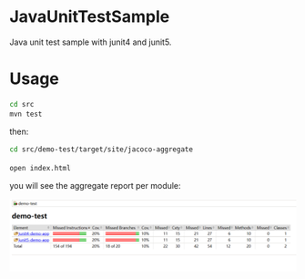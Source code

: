 # JavaUnitTestSample
Java unit test sample with junit4 and junit5. 

# Usage

```bash
cd src
mvn test
```

then: 

```bash
cd src/demo-test/target/site/jacoco-aggregate

open index.html
```

you will see the aggregate report per module:

![image-20221222092258644](.assets/README/image-20221222092258644.png)
